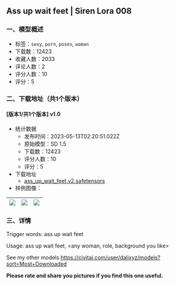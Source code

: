 ## Ass up wait feet | Siren Lora 008
### 一、模型概述

- 标签：`sexy`, `porn`, `poses`, `woman`
- 下载数：12423
- 收藏人数：2033
- 评论人数：2
- 评分人数：10
- 评分：5

### 二、下载地址（共1个版本）

#### [版本1/共1个版本] v1.0

- 统计数据
  - 发布时间：2023-05-13T02:20:51.022Z
  - 原始模型：SD 1.5
  - 下载数：12423
  - 评分人数：10
  - 评分：5
- 下载地址
  - [ass_up_wait_feet.v2.safetensors](https://civitai.com/api/download/models/69251)
- 样例图像：

| <img src="https://image.civitai.com/xG1nkqKTMzGDvpLrqFT7WA/bd146216-0b29-46ae-962c-f7c30eb1dd78/width=450/772552.jpeg" /> | <img src="https://image.civitai.com/xG1nkqKTMzGDvpLrqFT7WA/af4f41ed-e06c-4523-b7a4-2b5889af4860/width=450/772550.jpeg" /> | <img src="https://image.civitai.com/xG1nkqKTMzGDvpLrqFT7WA/88a1f895-1307-46c7-8569-8fd40f8ee189/width=450/772548.jpeg" /> |
| ---- | ---- | ---- |


### 三、详情
<p>Trigger words: ass up wait feet</p><p>Usage: ass up wait feet, &lt;any woman, role, background you like&gt;</p><p></p><p>See my other models <a target="_blank" rel="ugc" href="https://civitai.com/user/dalixyz/models?sort=Most+Downloaded">https://civitai.com/user/dalixyz/models?sort=Most+Downloaded</a></p><p><strong>Please rate and share you pictures if you find this one useful.</strong></p>